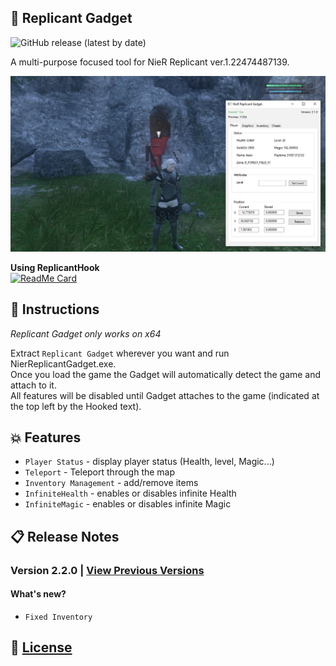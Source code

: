 ## :hammer: Replicant Gadget

![GitHub release (latest by date)](https://img.shields.io/github/v/release/Asiern/ReplicantGadget?style=flat-square)

A multi-purpose focused tool for NieR Replicant ver.1.22474487139.

<img src="https://github.com/Asiern/ReplicantGadget/blob/master/README/Player.jpg" />

**Using ReplicantHook** <br>
[![ReadMe Card](https://github-readme-stats.vercel.app/api/pin/?username=asiern&repo=ReplicantHook)](https://github.com/asiern/ReplicantHook)

## :page_facing_up: Instructions

_Replicant Gadget only works on x64_

Extract `Replicant Gadget` wherever you want and run NierReplicantGadget.exe.<br>
Once you load the game the Gadget will automatically detect the game and attach to it.<br>
All features will be disabled until Gadget attaches to the game (indicated at the top left by the Hooked text).

## :boom: Features

- `Player Status` - display player status (Health, level, Magic...)
- `Teleport` - Teleport through the map
- `Inventory Management` - add/remove items
- `InfiniteHealth` - enables or disables infinite Health
- `InfiniteMagic` - enables or disables infinite Magic

## :clipboard: Release Notes

### Version 2.2.0 | [View Previous Versions](CHANGELOG.md)

#### What's new?

- `Fixed Inventory`

## :page_with_curl: [License](LICENSE)
